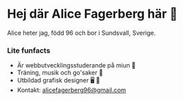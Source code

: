 # **Hej där Alice Fagerberg här** :wave:

Alice heter jag, född 96 och bor i Sundsvall, Sverige.

### Lite funfacts

* Är webbutvecklingsstuderande på miun :open_book:
* Träning, musik och go'saker :potato: 
* Utbildad grafisk designer :desktop_computer: :art:
* Kontakt: [alicefagerberg96@gmail.com](alicefagerberg96@gmail.com)